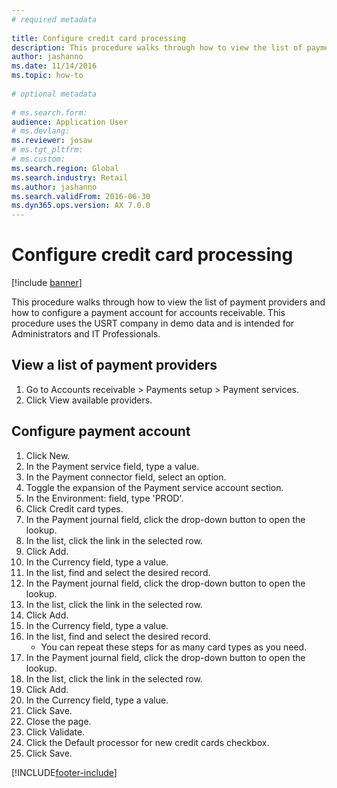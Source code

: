 ```yaml
--- 
# required metadata 
 
title: Configure credit card processing
description: This procedure walks through how to view the list of payment providers and how to configure a payment account for accounts receivable. 
author: jashanno
ms.date: 11/14/2016
ms.topic: how-to 
 
# optional metadata 
 
# ms.search.form:   
audience: Application User 
# ms.devlang:  
ms.reviewer: josaw
# ms.tgt_pltfrm:  
# ms.custom:  
ms.search.region: Global
ms.search.industry: Retail
ms.author: jashanno
ms.search.validFrom: 2016-06-30 
ms.dyn365.ops.version: AX 7.0.0 
---
```

# Configure credit card processing

[!include [banner](../includes/banner.md)]

This procedure walks through how to view the list of payment providers and how to configure a payment account for accounts receivable. This procedure uses the USRT company in demo data and is intended for Administrators and IT Professionals.


## View a list of payment providers
1. Go to Accounts receivable > Payments setup > Payment services.
2. Click View available providers.

## Configure payment account
1. Click New.
2. In the Payment service field, type a value.
3. In the Payment connector field, select an option.
4. Toggle the expansion of the Payment service account section.
5. In the Environment: field, type 'PROD'.
6. Click Credit card types.
7. In the Payment journal field, click the drop-down button to open the lookup.
8. In the list, click the link in the selected row.
9. Click Add.
10. In the Currency field, type a value.
11. In the list, find and select the desired record.
12. In the Payment journal field, click the drop-down button to open the lookup.
13. In the list, click the link in the selected row.
14. Click Add.
15. In the Currency field, type a value.
16. In the list, find and select the desired record.
    * You can repeat these steps for as many card types as you need.  
17. In the Payment journal field, click the drop-down button to open the lookup.
18. In the list, click the link in the selected row.
19. Click Add.
20. In the Currency field, type a value.
21. Click Save.
22. Close the page.
23. Click Validate.
24. Click the Default processor for new credit cards checkbox.
25. Click Save.



[!INCLUDE[footer-include](../../includes/footer-banner.md)]